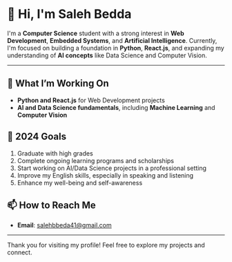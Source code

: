 # 👋 Hi, I'm Saleh Bedda

I'm a **Computer Science** student with a strong interest in **Web Development**, **Embedded Systems**, and **Artificial Intelligence**. Currently, I'm focused on building a foundation in **Python**, **React.js**, and expanding my understanding of **AI concepts** like Data Science and Computer Vision.

---

## 🌱 What I’m Working On
- **Python and React.js** for Web Development projects
- **AI and Data Science fundamentals**, including **Machine Learning** and **Computer Vision**

## 🎯 2024 Goals
1. Graduate with high grades
2. Complete ongoing learning programs and scholarships
3. Start working on AI/Data Science projects in a professional setting
4. Improve my English skills, especially in speaking and listening
5. Enhance my well-being and self-awareness

## 📫 How to Reach Me
- **Email**: [salehbbeda41@gmail.com](mailto:salehbbeda41@gmail.com)

---

Thank you for visiting my profile! Feel free to explore my projects and connect.
